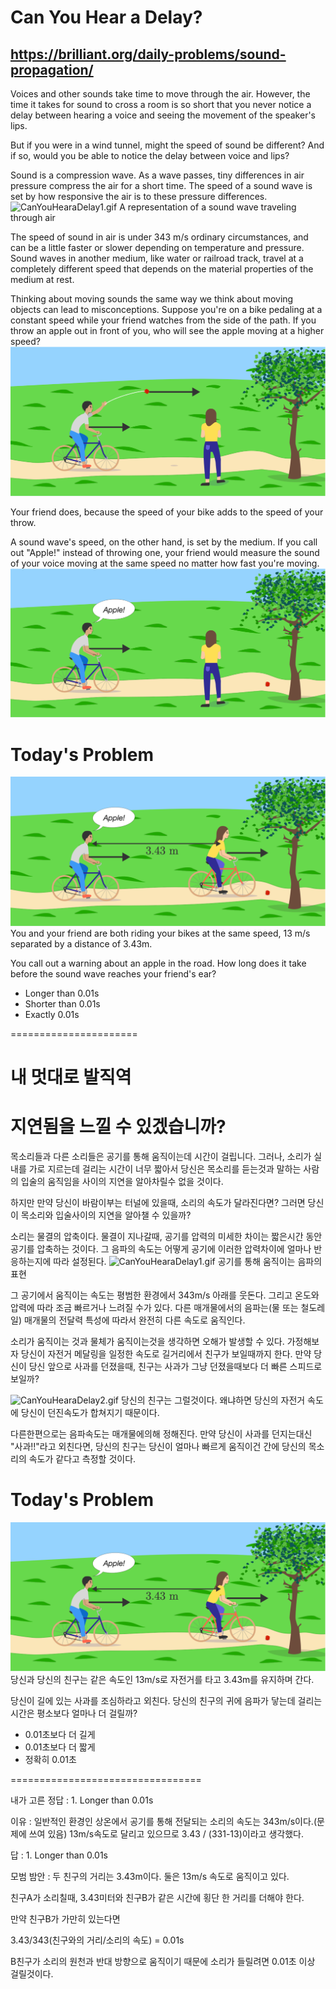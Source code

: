 # Can You Hear a Delay?
## https://brilliant.org/daily-problems/sound-propagation/
Voices and other sounds take time to move through the air. However, the time it takes for sound to cross a room is so short that you never notice a delay between hearing a voice and seeing the movement of the speaker's lips.

But if you were in a wind tunnel, might the speed of sound be different? And if so, would you be able to notice the delay between voice and lips?

Sound is a compression wave. As a wave passes, tiny differences in air pressure compress the air for a short time. The speed of a sound wave is set by how responsive the air is to these pressure differences.
![CanYouHearaDelay1.gif](CanYouHearaDelay1.gif)
A representation of a sound wave traveling through air

The speed of sound in air is  under 343 m/s ordinary circumstances, and can be a little faster or slower depending on temperature and pressure. Sound waves in another medium, like water or railroad track, travel at a completely different speed that depends on the material properties of the medium at rest.

Thinking about moving sounds the same way we think about moving objects can lead to misconceptions. Suppose you're on a bike pedaling at a constant speed while your friend watches from the side of the path. If you throw an apple out in front of you, who will see the apple moving at a higher speed?
![CanYouHearaDelay2.png](CanYouHearaDelay2.png)

Your friend does, because the speed of your bike adds to the speed of your throw.

A sound wave's speed, on the other hand, is set by the medium. If you call out "Apple!" instead of throwing one, your friend would measure the sound of your voice moving at the same speed no matter how fast you're moving.
![CanYouHearaDelay3.png](CanYouHearaDelay3.png)

# Today's Problem
![CanYouHearaDelay4.png](CanYouHearaDelay4.png)
You and your friend are both riding your bikes at the same speed, 13 m/s separated by a distance of 3.43m.

You call out a warning about an apple in the road. How long does it take before the sound wave reaches your friend's ear? 

* Longer than 0.01s
* Shorter than 0.01s
* Exactly 0.01s

======================

# 내 멋대로 발직역
# 지연됨을 느낄 수 있겠습니까?
목소리들과 다른 소리들은 공기를 통해 움직이는데 시간이 걸립니다. 그러나, 소리가 실내를 가로 지르는데 걸리는 시간이 너무 짧아서 당신은 목소리를 듣는것과 말하는 사람의 입술의 움직임을 사이의 지연을 알아차릴수 없을 것이다.

하지만 만약 당신이 바람이부는 터널에 있을때, 소리의 속도가 달라진다면? 그러면 당신이 목소리와 입술사이의 지연을 알아챌 수 있을까?

소리는 물결의 압축이다. 물결이 지나갈때, 공기를 압력의 미세한 차이는 짧은시간 동안 공기를 압축하는 것이다. 그 음파의 속도는 어떻게 공기에 이러한 압력차이에 얼마나 반응하는지에 따라 설정된다.
![CanYouHearaDelay1.gif](CanYouHearaDelay1.gif)
공기를 통해 움직이는 음파의 표현

그 공기에서 움직이는 속도는 평범한 환경에서 343m/s 아래를 웃돈다. 그리고 온도와 압력에 따라 조금 빠르거나 느려질 수가 있다. 다른 매개물에서의 음파는(물 또는 철도레일) 매개물의 전달력 특성에 따라서 완전히 다른 속도로 움직인다.

소리가 움직이는 것과 물체가 움직이는것을 생각하면 오해가 발생할 수 있다. 가정해보자 당신이 자전거 메달링을 일정한 속도로 길거리에서 친구가 보일때까지 한다. 만약 당신이 당신 앞으로 사과를 던졌을때, 친구는 사과가 그냥 던졌을때보다 더 빠른 스피드로 보일까?

![CanYouHearaDelay2.gif](CanYouHearaDelay2.gif)
당신의 친구는 그럴것이다. 왜냐하면 당신의 자전거 속도에 당신이 던진속도가 합쳐지기 때문이다.

다른한편으로는 음파속도는 매개물에의해 정해진다. 만약 당신이 사과를 던지는대신 "사과!!"라고 외친다면, 당신의 친구는 당신이 얼마나 빠르게 움직이건 간에 당신의 목소리의 속도가 같다고 측정할 것이다.

# Today's Problem
![CanYouHearaDelay4.png](CanYouHearaDelay4.png)
당신과 당신의 친구는 같은 속도인 13m/s로 자전거를 타고 3.43m를 유지하며 간다.

당신이 길에 있는 사과를 조심하라고 외친다. 당신의 친구의 귀에 음파가 닿는데 걸리는 시간은 평소보다 얼마나 더 걸릴까?

* 0.01초보다 더 길게
* 0.01초보다 더 짧게
* 정확히 0.01초 


=================================

내가 고른 정답 : 1. Longer than 0.01s

이유 : 일반적인 환경인 상온에서 공기를 통해 전달되는 소리의 속도는 343m/s이다.(문제에 쓰여 있음) 13m/s속도로 달리고 있으므로 3.43 / (331-13)이라고 생각했다.

답 : 1. Longer than 0.01s

모범 밤안 :
두 친구의 거리는 3.43m이다.
둘은 13m/s 속도로 움직이고 있다.

친구A가 소리칠때, 3.43미터와 친구B가 같은 시간에 횡단 한 거리를 더해야 한다.

만약 친구B가 가만히 있는다면

3.43/343(친구와의 거리/소리의 속도) = 0.01s

B친구가 소리의 원천과 반대 방향으로 움직이기 때문에 소리가 들릴려면 0.01초 이상 걸릴것이다.